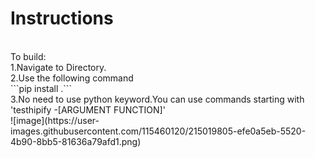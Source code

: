 <h1>Instructions</h1><br>
To build:<br>
1.Navigate to Directory.<br>
2.Use the following command<br>
```pip install .```<br>
3.No need to use python keyword.You can use commands starting with 'testhipify -[ARGUMENT FUNCTION]'<br>
![image](https://user-images.githubusercontent.com/115460120/215019805-efe0a5eb-5520-4b90-8bb5-81636a79afd1.png)
